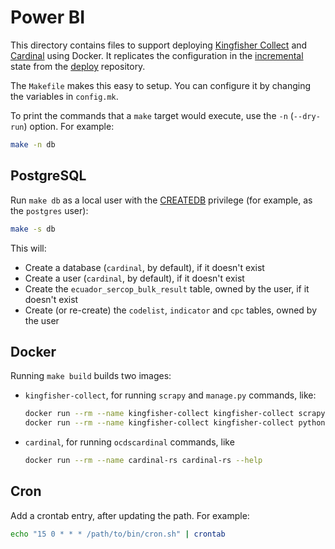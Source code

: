 # Power BI

This directory contains files to support deploying [Kingfisher Collect](https://kingfisher-collect.readthedocs.io/en/latest/) and [Cardinal](https://cardinal.readthedocs.io/en/latest/) using Docker. It replicates the configuration in the [incremental](https://github.com/open-contracting/deploy/blob/main/salt/kingfisher/collect/incremental.sls) state from the [deploy](https://ocdsdeploy.readthedocs.io/en/latest/) repository.

The `Makefile` makes this easy to setup. You can configure it by changing the variables in `config.mk`.

To print the commands that a `make` target would execute, use the `-n` (`--dry-run`) option. For example:

```bash
make -n db
```

## PostgreSQL

Run `make db` as a local user with the [CREATEDB](https://www.postgresql.org/docs/current/sql-createrole.html) privilege (for example, as the `postgres` user):

```bash
make -s db
```

This will:

- Create a database (`cardinal`, by default), if it doesn't exist
- Create a user (`cardinal`, by default), if it doesn't exist
- Create the `ecuador_sercop_bulk_result` table, owned by the user, if it doesn't exist
- Create (or re-create) the `codelist`, `indicator` and `cpc` tables, owned by the user

## Docker

Running `make build` builds two images:

- `kingfisher-collect`, for running `scrapy` and `manage.py` commands, like:

  ```bash
  docker run --rm --name kingfisher-collect kingfisher-collect scrapy --help
  docker run --rm --name kingfisher-collect kingfisher-collect python manage.py --help
  ```

- `cardinal`, for running `ocdscardinal` commands, like

  ```bash
  docker run --rm --name cardinal-rs cardinal-rs --help
  ```

## Cron

Add a crontab entry, after updating the path. For example:

```bash
echo "15 0 * * * /path/to/bin/cron.sh" | crontab
```

